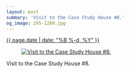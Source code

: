 ```yaml
---
layout: post
summary: 'Visit to the Case Study House #8.'
og_image: 295-1280.jpg
---
```


<div class="post">
 <time>
  <a href="/295">
   {{ page.date | date: "%B %-d, %Y" }}
  </a>
 </time>
 <a href="/295">
  <figure data-taken="3/22/2014">
   <img alt="Visit to the Case Study House #8." sizes="(min-width: 700px) 50vw, calc(100vw - 2rem)" src="{{ site.assets_url }}/295-640.jpg" srcset="{{ site.assets_url }}/295-1280.jpg 1280w, {{ site.assets_url }}/295-960.jpg 960w, {{ site.assets_url }}/295-640.jpg 640w, {{ site.assets_url }}/295-320.jpg 320w"/>
  </figure>
 </a>
 <span>
  Visit to the Case Study House #8.
 </span>
</div>
